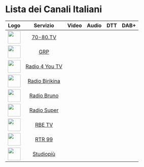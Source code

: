 <h1>Lista dei Canali Italiani</h1>

|Logo|Servizio|Video|Audio|DTT|DAB+|
|:-:|:-:|:-:|:-:|:-:|:-:|
|<img width="40" src="https://lh7-rt.googleusercontent.com/sheetsz/AHOq17GG-r_UkQ4Hnhu0YNAjBIFLLd_PAuM9Cr9zGc3xOzqcrO8LMYyDrsCiYw3mR5lQDTeX7DphUgOX-iS6ns52MwtMoqi7j64CLTb5crcUPYsCp-a7yvcK95cLSUA48AMn6LucmCnjuUOrBJVtu7dL_Q=w60-h47?key=v85LTXTW4LJW_2wEv2CzGw"/>|[70-80.TV]()|[]()|[]()|||
|<img width="40" src="https://lh7-rt.googleusercontent.com/sheetsz/AHOq17EtM2gYUVXgK_RLS2TDb8_XB_Xa6CNEJb1XHeTUOCWsmbHojgeScm_TU7VlnTJqNThlsuTd8c_XULLGDj0dUvBocJApRDW34VpUjmLgTQ-m78FpYHchY6MBwU6OcgAuZmZzPmO9AEpN3OmFWoPp9Q=w60-h47?key=v85LTXTW4LJW_2wEv2CzGw"/>|[GRP]()|[]()|[]()|||
|<img width="40" src="https://lh7-rt.googleusercontent.com/sheetsz/AHOq17EmvoqBmpy7MNgqSY31qMuuE3j-BH8vNhkvKpMY2rtUVNd0ynByWLBUuLWg5hortHZ19r4AzxJn91YPfQ3bAjO-G9XdMZXw2o7oOa6aNzpdVR599n_-oHfDwTlML0H_cyknmU2QW6I6ttklPR9X=w60-h47?key=v85LTXTW4LJW_2wEv2CzGw"/>|[Radio 4 You TV]()|[]()|[]()|||
|<img width="40" src="https://lh7-rt.googleusercontent.com/sheetsz/AHOq17HNY7QTRYKR_Doe6owvLIlr92XGTqFuAek4T_zU9obLOLrGOyJV2GqKlpOevFPVPqMmVrRa4csvv8zLPjv38FCQU-Bkz2C2wNkSiClau44DF17d2gWZWkkc0jYz3qLWkDg0xlB8meWvGprSSzOHDw=w60-h47?key=v85LTXTW4LJW_2wEv2CzGw"/>|[Radio Birikina]()|[]()|[]()|||
|<img width="40" src="https://lh7-rt.googleusercontent.com/sheetsz/AHOq17EYqjHJeRSLX72WsAbgpT-2kJUQN3hUpJnsJScrRkqk2fzWanFzZU9eNSo0zuiFhYIinC9Yk2nNrCWqdVPOmHzYlHGQROALfoWei4qPgnQBLIbfAClK-zU8t_WLmxSzbLbqWXYISNYWZCycLpBofg=w60-h47?key=v85LTXTW4LJW_2wEv2CzGw"/>|[Radio Bruno]()|[]()|[]()|||
|<img width="40" src="https://lh7-rt.googleusercontent.com/sheetsz/AHOq17EEYxP5N3l_Sch5_7k9IllMyB7tX1sbRz4JNUw1Etz-E1IG2NgEkJ3yttgvlEbfhmOhLcYkb4yWiGi9wDrst-cG7eH7v7SlVCU6uRa_S75pHQBvIajLXJNz2KWApog4=w60-h47?key=QHidgUTPO8k4o-7-xw0jWg"/>|[Radio Super]()|[]()|[]()|||
|<img width="40" src="https://lh7-rt.googleusercontent.com/sheetsz/AHOq17ETjAMgUFpe4p13nTAq-5L5yuksqPO0DSI7L0O1Tl6tctA1H4sf7LZs6sp_zhCmUDIjQ5f8MHRUC9by9JSwzv6UoYvhpAvIJsxHDKOJmCH7U1AAZf8nttO_zxxm1rluk37txtOpb8M8AAMdZA=w60-h47?key=v85LTXTW4LJW_2wEv2CzGw"/>|[RBE TV]()|[]()|[]()|||
|<img width="40" src="https://lh7-rt.googleusercontent.com/sheetsz/AHOq17GCvMCXTQV7ov5H8oALo7DDwIy54dna5BcW7rH1Z5I7B_buz-slkUsUx2LCBcqfDvKQN0l5hohLhtozIDz-BopFscH2iZcpMKHBi31Ztpec-9sLEzn15mUq50d1Joc=w60-h47?key=QHidgUTPO8k4o-7-xw0jWg"/>|[RTR 99]()|[]()|[]()|||
|<img width="40" src="https://lh7-rt.googleusercontent.com/sheetsz/AHOq17GV8-cvUtjGdsL5a_wFilSb0O5xi5gZJK_aNkPKSAoNYtESqqw5vrYyUmZL56N4Miw5j8Aw28BQXVhd6YbKYV-piBBwdFaCB8jiKCAw89vIiybBmtOGjHlkBylLxGXaobgcxyBR_YqkCJHYdT4XnQ=w60-h47?key=QHidgUTPO8k4o-7-xw0jWg"/>|[Studiopiù]()|[]()|[]()|||

